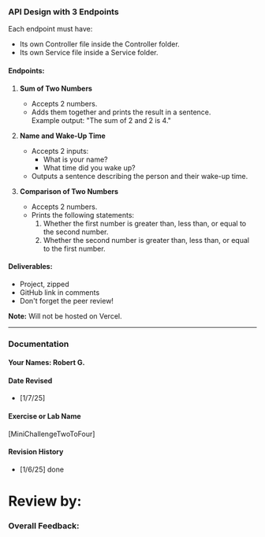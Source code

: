 ### API Design with 3 Endpoints

Each endpoint must have:
- Its own Controller file inside the Controller folder.
- Its own Service file inside a Service folder.

#### Endpoints:

1. **Sum of Two Numbers**  
   - Accepts 2 numbers.
   - Adds them together and prints the result in a sentence.  
     Example output: "The sum of 2 and 2 is 4."

2. **Name and Wake-Up Time**  
   - Accepts 2 inputs:  
     - What is your name?  
     - What time did you wake up?  
   - Outputs a sentence describing the person and their wake-up time.

3. **Comparison of Two Numbers**  
   - Accepts 2 numbers.
   - Prints the following statements:
     1. Whether the first number is greater than, less than, or equal to the second number.
     2. Whether the second number is greater than, less than, or equal to the first number.

#### Deliverables:
- Project, zipped
- GitHub link in comments
- Don't forget the peer review!

**Note:** Will not be hosted on Vercel.

---

### Documentation  

#### Your Names:  Robert G.

#### Date Revised  
- [1/7/25]  

#### Exercise or Lab Name  
[MiniChallengeTwoToFour]

#### Revision History  
- [1/6/25] done  

# Review by: 

### Overall Feedback:  